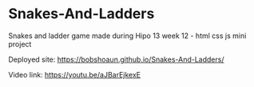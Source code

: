 # Snakes-And-Ladders
Snakes and ladder game made during Hipo 13 week 12 - html css js mini project

Deployed site: https://bobshoaun.github.io/Snakes-And-Ladders/

Video link: https://youtu.be/aJBarEjkexE
